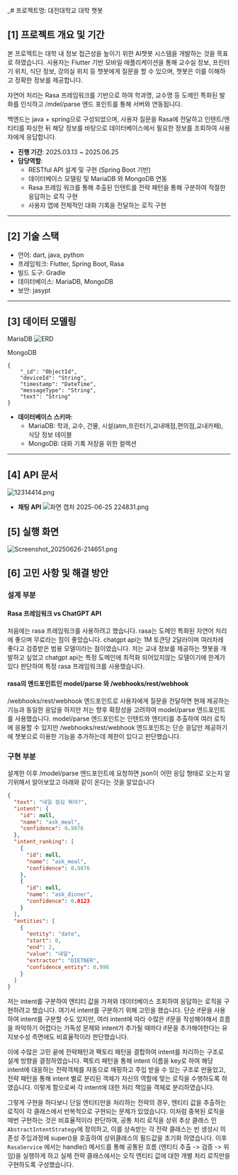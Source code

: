 _# 프로젝트명: 대전대학교 대학 챗봇 

## [1] 프로젝트 개요 및 기간

본 프로젝트는 대학 내 정보 접근성을 높이기 위한 AI챗봇 시스템을 개발하는 것을 목표로 하였습니다.
사용자는 Flutter 기반 모바일 애플리케이션을 통해 교수실 정보, 프린터기 위치, 식단 정보, 강의실 위치 등 챗봇에게
질문을 할 수 있으며, 챗봇은 이를 이해하고 정확한 정보를 제공합니다.

자연어 처리는 Rasa 프레임워크를 기반으로 하여 학과명, 교수명 등 도메인 특화된 발화를 인식하고 
/mdel/parse 엔드 포인트를 통해 서버와 연동됩니다.

백엔드는 java + spring으로 구성되었으며, 사용자 질문을 Rasa에 전달하고 인텐트/엔티티를 파싱한 뒤
해당 정보를 바탕으로 데이터베이스에서 필요한 정보를 조회하여 사용자에게 응답합니다.

- **진행 기간**: 2025.03.13 ~ 2025.06.25
- **담당역할**:
    - RESTful API 설계 및 구현 (Spring Boot 기반)
    - 데이터베이스 모델링 및 MariaDB 와 MongoDB 연동
    - Rasa 프레임 워크를 통해 추출된 인텐트를 전략 패턴을 통해 구분하여 적절한 응답하는 로직 구현
    - 사용자 앱에 전체적인 대화 기록을 전달하는 로직 구현

---

## [2] 기술 스택
 - 언어: dart, java, python
 - 프레임워크: Flutter, Spring Boot, Rasa
 - 빌드 도구: Gradle
 - 데이터베이스: MariaDB, MongoDB
 - 보안: jasypt

  ---

## [3] 데이터 모델링

MariaDB
![ERD](image/%ED%99%94%EB%A9%B4%20%EC%BA%A1%EC%B2%98%202025-06-24%20202925.png)

MongoDB
```document
{
    "_id": "ObjectId",
    "deviceId": "String",
    "timestamp": "DateTime",
    "messageType": "String",
    "text": "String"
}
```

- **데이터베이스 스키마**: 
    - MariaDB: 학과, 교수, 건물, 시설(atm,프린터기,교내매점,편의점,교내카페), 식당 정보 테이블
    - MongoDB: 대화 기록 저장을 위한 컬렉션

--- 
## [4] API 문서

![12314414.png](image/12314414.png)

- **채팅 API**
![화면 캡처 2025-06-25 224831.png](image/%ED%99%94%EB%A9%B4%20%EC%BA%A1%EC%B2%98%202025-06-25%20224831.png)

## [5] 실행 화면

![Screenshot_20250626-214651.png](image/Screenshot_20250626-214651.png)

## [6] 고민 사항 및 해결 방안

### 설계 부분

#### Rasa 프레임워크 vs ChatGPT API

  처음에는 rasa 프레임워크를 사용하려고 했습니다. rasa는 도메인 특화된 자연어 처리에 좋으며 무료라는 점이 좋았습니다.
  chatgpt api는 1M 토큰당 2달러이며 여러차레 좋다고 검증받은 범용 모델이라는 점이였습니다. 저는 교내 정보를 제공하는 챗봇을 개발하고 싶었고
  chatgpt api는 특정 도메인에 최적화 되어있지않는 모델이기에 한계가 있다 판단하여 특정 rasa 프레임워크를 사용했습니다.

#### rasa의 엔드포인트인 model/parse 와 /webhooks/rest/webhook

  /webhooks/rest/webhook 엔드포인트로 사용자에게 질문을 전달하면 현재 제공하는 기능과 동일한 응답을 하지만
  저는 향후 확장성을 고려하여 model/parse 엔드포인트를 사용했습니다.
  model/parse 엔드포인트는 인텐트와 엔티티를 추출하여 여러 로직에 응용할 수 있지만
  /webhooks/rest/webhook 엔드포인트는 단순 응답만 제공하기에 챗봇으로 이용한 기능을 추가하는데 제한이 있다고 판단했습니다.

### 구현 부분

설계한 이후 /model/parse 엔드포인트에 요청하면 json이 어떤 응답 형태로 오는지 알기위해서 알아보았고 아래와 같이 온다는 것을 알았습니다
```json
{
  "text": "내일 점심 뭐야?",
  "intent": {
    "id": null,
    "name": "ask_meal",
    "confidence": 0.9876
  },
  "intent_ranking": [
    {
      "id": null,
      "name": "ask_meal",
      "confidence": 0.9876
    },
    {
      "id": null,
      "name": "ask_dinner",
      "confidence": 0.0123
    }
  ],
  "entities": [
    {
      "entity": "date",
      "start": 0,
      "end": 2,
      "value": "내일",
      "extractor": "DIETNER",
      "confidence_entity": 0.998
    }
  ]
}

```
저는 intent를 구분하여 엔티티 값을 가져와 데이터베이스 조회하여 응답하는 로직을 구현하려고 했습니다. 여기서 intent를 구분하기 위해 고민을 했습니다.
단순 if문을 사용하여 intent를 구분할 수도 있지만, 여러 intent에 따라 수많은 if문을 작성해야해서 흐름을 파악하기 어렵다는 가독성 문제와
intent가 추가될 때마다 if문을 추가해야한다는 유지보수성 측면에도 비효율적이라 판단했습니다. 

이에 수많은 고민 끝에 전략패턴과 팩토리 패턴을 결합하여 intent를 처리하는 구조로 설계 방향을 결정하였습니다.
팩토리 패턴을 통해 intent 이름을 key로 하여 해당 intent에 대응하는 전략객체를 자동으로 매핑하고 주입 받을 수 있는 구조로 만들었고,
전략 패턴을 통해 intent 별로 분리된 객체가 자신의 역할에 맞는 로직을 수행하도록 하였습니다. 이렇게 함으로써 각 intent에 대한
처리 책임을 객체로 분리하였습니다.

그렇게 구현을 하다보니 단일 엔티티만을 처리하는 전략의 경우, 엔티티 값을 추출하는 로직이 각 클래스에서 반복적으로
구현되는 문제가 있었습니다. 이처럼 중복된 로직을 매번 구현하는 것은 비효율적이라 판단하여, 공통 처리 로직을 상위 추상 클래스
인 `AbstractIntentStrategy`에 정의하고, 이를 상속받는 각 전략 클래스는 빈 생성시 의존성 주입과정에 super()을 호출하여
상위클래스의 필드값을 초기화 하였습니다. 이후 `RasaService` 에서는 handle() 메서드를 통해 공통된 흐름
(엔티티 추출 -> 검증 -> 위임)을 실행하게 하고 실제 전략 클래스에서는 오직 엔티티 값에 대한 개별 처리 로직만을 구현하도록 구성했습니다.


